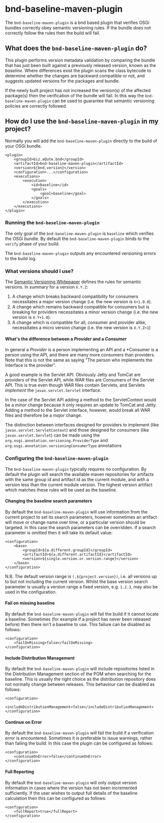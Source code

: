 # bnd-baseline-maven-plugin

The `bnd-baseline-maven-plugin` is a bnd based plugin that verifies OSGi 
bundles correctly obey semantic versioning rules. If the bundle does not
correctly follow the rules then the build will fail.

## What does the `bnd-baseline-maven-plugin` do?

This plugin performs version metadata validation by comparing the bundle
that has just been built against a previously released version, known as
the *baseline*. Where differences exist the plugin scans the class 
bytecode to determine whether the changes are backward compatible or not, 
and suggests updated versions for the packages and bundle.

If the newly built project has not increased the version(s) of the
affected package(s) then the verification of the bundle will fail. In 
this way the `bnd-baseline-maven-plugin` can be used to guarantee that
semantic versioning policies are correctly followed.

## How do I use the `bnd-baseline-maven-plugin` in my project?

Normally you will add the `bnd-baseline-maven-plugin` directly to the 
build of your OSGi bundle.

    <plugin>
        <groupId>biz.aQute.bnd</groupId>
        <artifactId>bnd-baseline-maven-plugin</artifactId>
        <version>${bnd.version}</version>
        <configuration>...</configuration>
        <executions>
            <execution>
                <id>baseline</id>
                <goals>
                    <goal>baseline</goal>
                </goals>
            </execution>
        </executions>
    </plugin>
    
### Running the `bnd-baseline-maven-plugin`

The only goal of the `bnd-baseline-maven-plugin` is `baseline` which verifies the
OSGi bundle. By default the `bnd-baseline-maven-plugin` binds to the 
`verify` phase of your build.

The `bnd-baseline-maven-plugin` outputs any encountered versioning errors to the
build log. 

### What versions should I use?

The [Semantic Versioning Whitepaper](http://www.osgi.org/wp-content/uploads/SemanticVersioning1.pdf)
defines the rules for semantic versions. In summary for a version `X.Y.Z`:

1. A change which breaks backward compatibility for consumers necessitates a major version change 
(i.e. the new version is `X+1.0.0`).
2. A change which remains backward compatible for consumers but is breaking for providers necessitates a minor version change (i.e. the new version is `X.Y+1.0`).
3. A change which is compatible for all, consumer and provider alike, necessitates a micro version change
(i.e. the new version is `X.Y.Z+1`)

#### What's the difference between a *Provider* and a *Consumer*

In general a *Provider* is a person implementing an API and a *Consumer is a person using the API, and
there are many more consumers than providers. Note that this is not the same as saying "The person who implements the interface is the provider".

A good example is the Servlet API. Obviously Jetty and TomCat are providers of the Servlet API, while
WAR files are Consumers of the Servlet API. This is true even though WAR files contain Servlets, and
Servlets *implement* the `javax.servlet.Servlet` interface.

In the case of the Servlet API adding a method to the ServletContext would be a *minor* change because it
only requires an update to TomCat and Jetty. Adding a method to the Servlet interface, however, would 
break all WAR files and therefore be a *major* change.

The distinction between interfaces designed for providers to implement (like `javax.servlet.ServletContext`)
 and those designed for consumers (like `javax.servlet.Servlet`) can be made using the 
`org.osgi.annotation.versioning.ProviderType` and `org.osgi.annotation.versioningConsumerType` annotations

### Configuring the `bnd-baseline-maven-plugin`

The `bnd-baseline-maven-plugin` typically requires no configuration. By
default the plugin will search the available maven repositories for
artifacts with the same group id and artifact id as the current module,
and with a version less than the current module version. The highest
version artifact which matches these rules will be used as the baseline.

#### Changing the baseline search parameters

By default the `bnd-baseline-maven-plugin` will use information from the
current project to set its search parameters, however sometimes an artifact
will move or change name over time, or a particular version should be 
targeted. In this case the search parameters can be overridden. If a 
search parameter is omitted then it will take its default value:

    <configuration>
        <base>
            <groupId>${a.different.groupId}</groupId>
            <artifactId>${a.different.artifactId}</artifactId>
            <version>${single.version.or.version.range}</version>
        </base>
    </configuration>

N.B. The default version range is `(,${project.version})`, i.e. all versions
up to but not including the current version. Whilst the base version search
parameter is usually a version range a fixed version, e.g. `1.2.3`,
may also be used in the configuration.

#### Fail on missing baseline

By default the `bnd-baseline-maven-plugin` will fail the build if it cannot 
locate a baseline. Sometimes (for example if a project has never been 
released before) then there isn't a baseline to use. This failure can
be disabled as follows:

    <configuration>
        <failOnMissing>false</failOnMissing>
    </configuration>

#### Include Distribution Management 

By default the `bnd-baseline-maven-plugin` will include repositories
listed in the Distribution Management section of the POM when 
searching for the baseline. This is usually the right choice as the 
distribution repository does not normally change between releases.
This behaviour can be disabled as follows:

    <configuration>
        <includeDistributionManagement>false</includeDistributionManagement>
    </configuration>

#### Continue on Error

By default the `bnd-baseline-maven-plugin` will fail the build if a
verification error is encountered. Sometimes it is preferable to issue
warnings, rather than failing the build. In this case the plugin can
be configured as follows:

    <configuration>
        <continueOnError>false</continueOnError>
    </configuration>

#### Full Reporting

By default the `bnd-baseline-maven-plugin` will only output version
information in cases where the version has not been incremented 
sufficiently. If the user wishes to output full details of the baseline
calculation then this can be configured as follows:

    <configuration>
        <fullReport>true</fullReport>
    </configuration>

